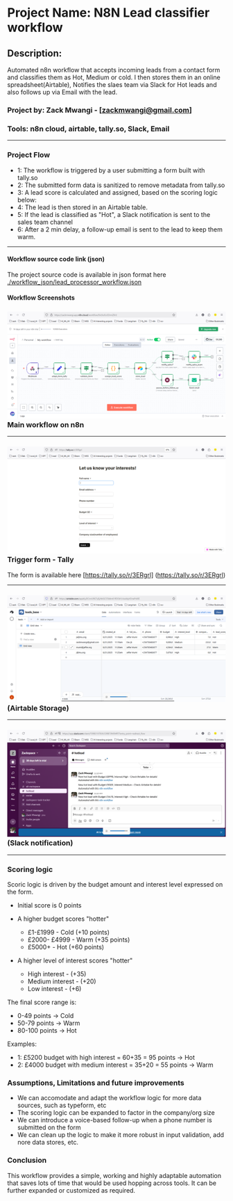 # Project Name: N8N Lead classifier workflow
## Description: 
Automated n8n workflow that accepts incoming leads from a contact form and classifies them as Hot, Medium or cold. I then stores them in an online spreadsheet(Airtable), Notifies the slaes team via Slack for Hot leads and also follows up via Email with the lead.

### Project by: Zack Mwangi - [zackmwangi@gmail.com]
### Tools: n8n cloud, airtable, tally.so, Slack, Email

---
### Project Flow
- 1: The workflow is triggered by a user submitting a form built with tally.so
- 2: The submitted form data is sanitized to remove metadata from tally.so
- 3: A lead score is calculated and assigned, based on the scoring logic below:
- 4: The lead is then stored in an Airtable table.
- 5: If the lead is classified as "Hot", a Slack notification is sent to the sales team channel
- 6: After a 2 min delay, a follow-up email is sent to the lead to keep them warm.
---
#### Workflow source code link (json)

The project source code is available in json format here [./workflow_json/lead_processor_workflow.json](./workflow_json/lead_processor_workflow.json)

#### Workflow Screenshots
### ![Main workflow on n8n](./screenshots/lead_processor_workflow.png) Main workflow on n8n
---
### ![Trigger form - Tally](./screenshots/lead_processor_form_tally.png) Trigger form - Tally

The form is available here [https://tally.so/r/3ERgrl] (https://tally.so/r/3ERgrl)

---
### ![Airtable Storage](./screenshots/lead_processor_airtable.png) (Airtable Storage)
---
### ![Slack notification](./screenshots/lead_processor_slack.png) (Slack notification)


---
### Scoring logic
Scoric logic is driven by the budget amount and interest level expressed on the form.

 - Initial score is 0 points

 - A higher budget scores "hotter"
    - £1-£1999 - Cold (+10 points)
    - £2000- £4999 - Warm (+35 points)
    - £5000+ - Hot (+60 points)

 - A higher level of interest scores "hotter"
    - High interest - (+35)
    - Medium interest - (+20)
    - Low interest - (+6)

 The final score range is:
 - 0-49 points -> Cold
 - 50-79 points -> Warm
 - 80-100 points -> Hot

  Examples:

  - 1: £5200 budget with high interest = 60+35 = 95 points -> Hot
  - 2: £4000 budget with medium interest = 35+20 = 55 points -> Warm

### Assumptions, Limitations and future improvements
- We can accomodate and adapt the workflow logic for more data sources, such as typeform, etc
- The scoring logic can be expanded to factor in the company/org size
- We can introduce a voice-based follow-up when a phone number is submitted on the form
- We can clean up the logic to make it more robust in input validation, add nore data stores, etc.

### Conclusion
This workflow provides a simple, working and highly adaptable automation that saves lots of time that would be used hopping across tools. It can be further expanded or customized as required.